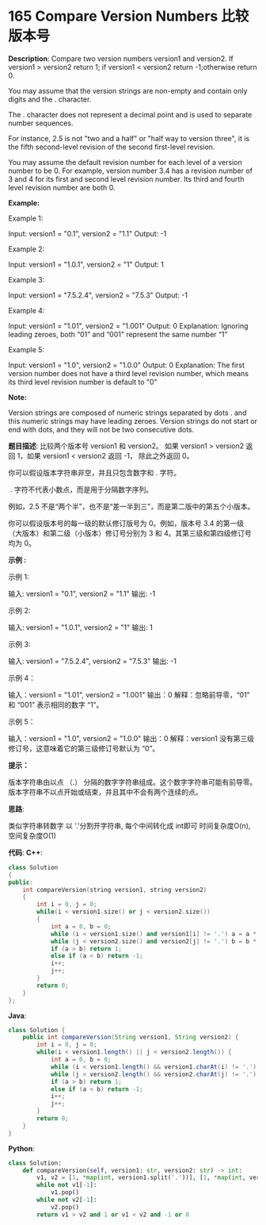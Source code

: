 # 165 Compare Version Numbers 比较版本号

__Description__:
Compare two version numbers version1 and version2.
If version1 > version2 return 1; if version1 < version2 return -1;otherwise return 0.

You may assume that the version strings are non-empty and contain only digits and the . character.

The . character does not represent a decimal point and is used to separate number sequences.

For instance, 2.5 is not "two and a half" or "half way to version three", it is the fifth second-level revision of the second first-level revision.

You may assume the default revision number for each level of a version number to be 0. For example, version number 3.4 has a revision number of 3 and 4 for its first and second level revision number. Its third and fourth level revision number are both 0.

__Example:__

Example 1:

Input: version1 = "0.1", version2 = "1.1"
Output: -1

Example 2:

Input: version1 = "1.0.1", version2 = "1"
Output: 1

Example 3:

Input: version1 = "7.5.2.4", version2 = "7.5.3"
Output: -1

Example 4:

Input: version1 = "1.01", version2 = "1.001"
Output: 0
Explanation: Ignoring leading zeroes, both “01” and “001" represent the same number “1”

Example 5:

Input: version1 = "1.0", version2 = "1.0.0"
Output: 0
Explanation: The first version number does not have a third level revision number, which means its third level revision number is default to "0"

__Note:__

Version strings are composed of numeric strings separated by dots . and this numeric strings may have leading zeroes.
Version strings do not start or end with dots, and they will not be two consecutive dots.

__题目描述__:
比较两个版本号 version1 和 version2。
如果 version1 > version2 返回 1，如果 version1 < version2 返回 -1， 除此之外返回 0。

你可以假设版本字符串非空，并且只包含数字和 . 字符。

 . 字符不代表小数点，而是用于分隔数字序列。

例如，2.5 不是“两个半”，也不是“差一半到三”，而是第二版中的第五个小版本。

你可以假设版本号的每一级的默认修订版号为 0。例如，版本号 3.4 的第一级（大版本）和第二级（小版本）修订号分别为 3 和 4。其第三级和第四级修订号均为 0。

__示例 :__

示例 1:

输入: version1 = "0.1", version2 = "1.1"
输出: -1

示例 2:

输入: version1 = "1.0.1", version2 = "1"
输出: 1

示例 3:

输入: version1 = "7.5.2.4", version2 = "7.5.3"
输出: -1

示例 4：

输入：version1 = "1.01", version2 = "1.001"
输出：0
解释：忽略前导零，“01” 和 “001” 表示相同的数字 “1”。

示例 5：

输入：version1 = "1.0", version2 = "1.0.0"
输出：0
解释：version1 没有第三级修订号，这意味着它的第三级修订号默认为 “0”。

__提示：__

版本字符串由以点 （.） 分隔的数字字符串组成。这个数字字符串可能有前导零。
版本字符串不以点开始或结束，并且其中不会有两个连续的点。

__思路__:

类似字符串转数字
以 '.'分割开字符串, 每个中间转化成 int即可
时间复杂度O(n), 空间复杂度O(1)

__代码__:
__C++__:

```C++
class Solution 
{
public:
    int compareVersion(string version1, string version2) 
    {
        int i = 0, j = 0;
        while(i < version1.size() or j < version2.size())
        {
            int a = 0, b = 0;
            while (i < version1.size() and version1[i] != '.') a = a * 10 + version1[i++] - '0';
            while (j < version2.size() and version2[j] != '.') b = b * 10 + version2[j++] - '0';
            if (a > b) return 1;
            else if (a < b) return -1;
            i++;
            j++;
        }
        return 0;
    }
};
```

__Java__:

```Java
class Solution {
    public int compareVersion(String version1, String version2) {
        int i = 0, j = 0;
        while(i < version1.length() || j < version2.length()) {
            int a = 0, b = 0;
            while (i < version1.length() && version1.charAt(i) != '.') a = a * 10 + version1.charAt(i++) - '0';
            while (j < version2.length() && version2.charAt(j) != '.') b = b * 10 + version2.charAt(j++) - '0';
            if (a > b) return 1;
            else if (a < b) return -1;
            i++;
            j++;
        }
        return 0;
    }
}
```

__Python__:

```Python
class Solution:
    def compareVersion(self, version1: str, version2: str) -> int:
        v1, v2 = [1, *map(int, version1.split('.'))], [1, *map(int, version2.split('.'))]
        while not v1[-1]:
            v1.pop()
        while not v2[-1]:
            v2.pop()
        return v1 > v2 and 1 or v1 < v2 and -1 or 0
```
